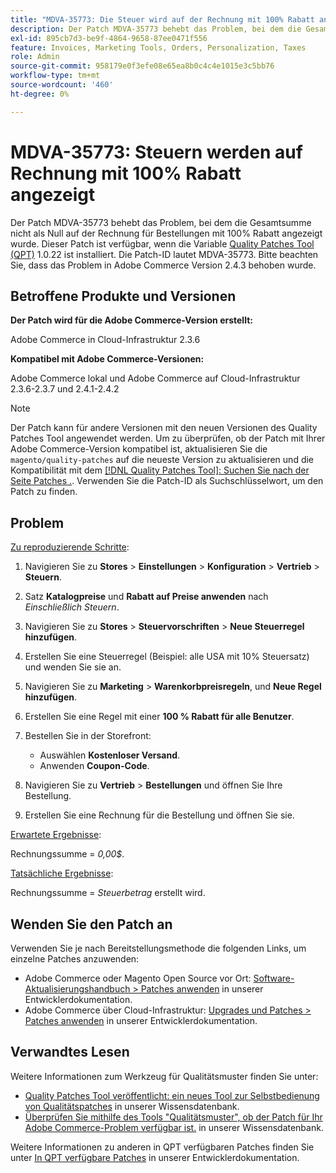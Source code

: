 ```yaml
---
title: "MDVA-35773: Die Steuer wird auf der Rechnung mit 100% Rabatt angezeigt."
description: Der Patch MDVA-35773 behebt das Problem, bei dem die Gesamtsumme nicht als Null auf der Rechnung für Bestellungen mit 100% Rabatt angezeigt wurde. Dieser Patch ist verfügbar, wenn das [Quality Patches Tool (QPT)](/help/announcements/adobe-commerce-announcements/magento-quality-patches-released-new-tool-to-self-serve-quality-patches.md) 1.0.22 installiert ist. Die Patch-ID lautet MDVA-35773. Bitte beachten Sie, dass das Problem in Adobe Commerce Version 2.4.3 behoben wurde.
exl-id: 895cb7d3-be9f-4864-9658-87ee0471f556
feature: Invoices, Marketing Tools, Orders, Personalization, Taxes
role: Admin
source-git-commit: 958179e0f3efe08e65ea8b0c4c4e1015e3c5bb76
workflow-type: tm+mt
source-wordcount: '460'
ht-degree: 0%

---
```


# MDVA-35773: Steuern werden auf Rechnung mit 100% Rabatt angezeigt

Der Patch MDVA-35773 behebt das Problem, bei dem die Gesamtsumme nicht als Null auf der Rechnung für Bestellungen mit 100% Rabatt angezeigt wurde. Dieser Patch ist verfügbar, wenn die Variable [Quality Patches Tool (QPT)](/help/announcements/adobe-commerce-announcements/magento-quality-patches-released-new-tool-to-self-serve-quality-patches.md) 1.0.22 ist installiert. Die Patch-ID lautet MDVA-35773. Bitte beachten Sie, dass das Problem in Adobe Commerce Version 2.4.3 behoben wurde.

## Betroffene Produkte und Versionen

**Der Patch wird für die Adobe Commerce-Version erstellt:**

Adobe Commerce in Cloud-Infrastruktur 2.3.6

**Kompatibel mit Adobe Commerce-Versionen:**

Adobe Commerce lokal und Adobe Commerce auf Cloud-Infrastruktur 2.3.6-2.3.7 und 2.4.1-2.4.2

>[!NOTE]
>
>Der Patch kann für andere Versionen mit den neuen Versionen des Quality Patches Tool angewendet werden. Um zu überprüfen, ob der Patch mit Ihrer Adobe Commerce-Version kompatibel ist, aktualisieren Sie die `magento/quality-patches` auf die neueste Version zu aktualisieren und die Kompatibilität mit dem [[!DNL Quality Patches Tool]: Suchen Sie nach der Seite Patches .](https://devdocs.magento.com/quality-patches/tool.html#patch-grid). Verwenden Sie die Patch-ID als Suchschlüsselwort, um den Patch zu finden.

## Problem

<u>Zu reproduzierende Schritte</u>:

1. Navigieren Sie zu **Stores** > **Einstellungen** > **Konfiguration** > **Vertrieb** > **Steuern**.
1. Satz **Katalogpreise** und **Rabatt auf Preise anwenden** nach *Einschließlich Steuern*.
1. Navigieren Sie zu **Stores** > **Steuervorschriften** > **Neue Steuerregel hinzufügen**.
1. Erstellen Sie eine Steuerregel (Beispiel: alle USA mit 10% Steuersatz) und wenden Sie sie an.
1. Navigieren Sie zu **Marketing** > **Warenkorbpreisregeln**, und **Neue Regel hinzufügen**.
1. Erstellen Sie eine Regel mit einer **100 % Rabatt für alle Benutzer**.
1. Bestellen Sie in der Storefront:

   * Auswählen **Kostenloser Versand**.
   * Anwenden **Coupon-Code**.

1. Navigieren Sie zu **Vertrieb** > **Bestellungen** und öffnen Sie Ihre Bestellung.
1. Erstellen Sie eine Rechnung für die Bestellung und öffnen Sie sie.

<u>Erwartete Ergebnisse</u>:

Rechnungssumme = *0,00$*.

<u>Tatsächliche Ergebnisse</u>:

Rechnungssumme = *Steuerbetrag* erstellt wird.

## Wenden Sie den Patch an

Verwenden Sie je nach Bereitstellungsmethode die folgenden Links, um einzelne Patches anzuwenden:

* Adobe Commerce oder Magento Open Source vor Ort: [Software-Aktualisierungshandbuch > Patches anwenden](https://devdocs.magento.com/guides/v2.4/comp-mgr/patching/mqp.html) in unserer Entwicklerdokumentation.
* Adobe Commerce über Cloud-Infrastruktur: [Upgrades und Patches > Patches anwenden](https://devdocs.magento.com/cloud/project/project-patch.html) in unserer Entwicklerdokumentation.

## Verwandtes Lesen

Weitere Informationen zum Werkzeug für Qualitätsmuster finden Sie unter:

* [Quality Patches Tool veröffentlicht: ein neues Tool zur Selbstbedienung von Qualitätspatches](/help/announcements/adobe-commerce-announcements/magento-quality-patches-released-new-tool-to-self-serve-quality-patches.md) in unserer Wissensdatenbank.
* [Überprüfen Sie mithilfe des Tools &quot;Qualitätsmuster&quot;, ob der Patch für Ihr Adobe Commerce-Problem verfügbar ist.](/help/support-tools/patches-available-in-qpt-tool/check-patch-for-magento-issue-with-magento-quality-patches.md) in unserer Wissensdatenbank.

Weitere Informationen zu anderen in QPT verfügbaren Patches finden Sie unter [In QPT verfügbare Patches](https://devdocs.magento.com/quality-patches/tool.html#patch-grid) in unserer Entwicklerdokumentation.
